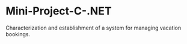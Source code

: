 # Mini-Project-C-.NET
Characterization and establishment of a system for managing vacation bookings.
